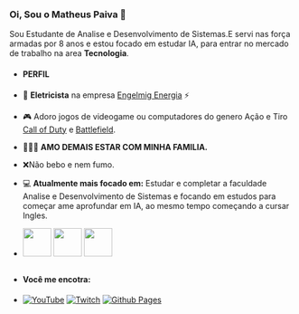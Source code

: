 ### Oi, Sou o Matheus Paiva 👋
Sou Estudante de Analise e Desenvolvimento de Sistemas.E servi nas força armadas por 8 anos e estou focado em estudar IA, para entrar no mercado de trabalho na area **Tecnologia**.

- #### **PERFIL**

- 🏢 **Eletricista**  na empresa [Engelmig Energia](https://www.engelmig.com.br/) ⚡
- 🎮 Adoro jogos de videogame ou computadores do genero Ação e Tiro [Call of Duty](https://www.callofduty.com/br/pt) e [Battlefield](https://www.ea.com/pt-br/games/battlefield/all-battlefield).
- 👨‍👩‍👦 **AMO DEMAIS ESTAR COM MINHA FAMILIA.**
- ❌Não bebo e nem fumo.
- 💻 **Atualmente mais focado em:** Estudar e completar a faculdade Analise e Desenvolvimento de Sistemas e focando em  estudos para começar ame aprofundar em IA, ao mesmo tempo começando a cursar Ingles.

- <img width=50 height=50 src="https://cdn.jsdelivr.net/gh/devicons/devicon@latest/icons/trêsdsmax/trêsdsmax-original.svg"/>
            <img width=50 height=50 src="https://cdn.jsdelivr.net/gh/devicons/devicon@latest/icons/trêsdsmax/trêsdsmax-original.svg" />
            <img width=50 height=50 src="https://cdn.jsdelivr.net/gh/devicons/devicon@latest/icons/trêsdsmax/trêsdsmax-original.svg" />

##
            
 - ####  **Você me encotra:**
 - <a href="https://www.youtube.com/@idsoap9019/featured">![YouTube](https://img.shields.io/badge/YouTube-%23FF0000.svg?style=for-the-badge&logo=YouTube&logoColor=white)</a>
   <a href="https://www.twitch.tv/s2soapxd">![Twitch](https://img.shields.io/badge/Twitch-%239146FF.svg?style=for-the-badge&logo=Twitch&logoColor=white)</a>
   <a href="https://github.com/MatheusYSantos">![Github Pages](https://img.shields.io/badge/github%20pages-121013?style=for-the-badge&logo=github&logoColor=white)</a>

